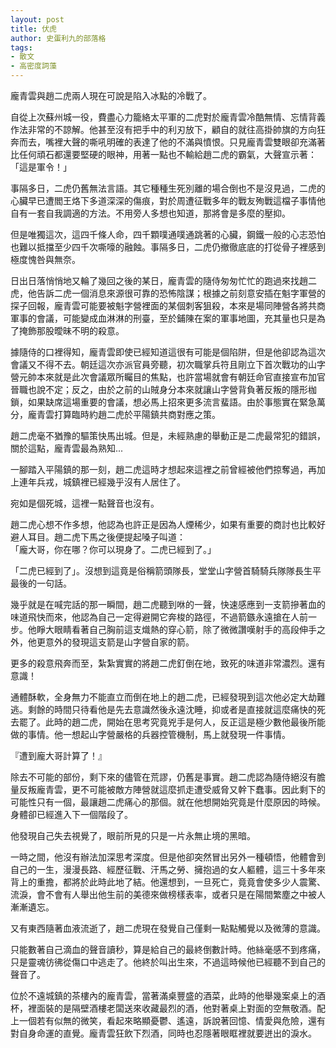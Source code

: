 ```yaml
---
layout: post
title: 伏虎
author: 史蛋利九的部落格
tags:
- 散文
- 高密度詞藻
---
```

龐青雲與趙二虎兩人現在可說是陷入冰點的冷戰了。  

自從上次蘇州城一役，費盡心力籠絡太平軍的二虎對於龐青雲冷酷無情、忘情背義作法非常的不諒解。他甚至沒有把手中的利刃放下，顧自的就往高掛帥旗的方向狂奔而去，嘴裡大聲的嘶吼明確的表達了他的不滿與憤恨。只見龐青雲雙眼卻充滿著比任何頑石都還要堅硬的眼神，用著一點也不輸給趙二虎的霸氣，大聲宣示著：「這是軍令！」  

事隔多日，二虎仍舊無法言語。其它種種生死別離的場合倒也不是沒見過，二虎的心臟早已遭閻王烙下多道深深的傷痕，對於周遭征戰多年的戰友殉戰這檔子事情他自有一套自我調適的方法。不用旁人多想也知道，那將會是多麼的壓抑。  

但是唯獨這次，這四千條人命，四千顆噗通噗通跳著的心臟，鋼鐵一般的心志恐怕也難以抵擋至少四千次嘶嚎的融蝕。事隔多日，二虎仍撤徹底底的打從骨子裡感到極度愧咎與無奈。  

日出日落悄悄地又輪了幾回之後的某日，龐青雲的隨侍匆匆忙忙的跑過來找趙二虎，他告訴二虎一個消息來源很可靠的恐怖陰謀；根據之前刻意安插在魁字軍營的探子回報，龐青雲可能要被魁字營裡面的某個刺客狙殺，本來是場同陣營各將共商軍事的會議，可能變成血淋淋的刑臺，至於鋪陳在案的軍事地圖，充其量也只是為了掩飾那股曖昧不明的殺意。  

據隨侍的口裡得知，龐青雲即使已經知道這很有可能是個陷阱，但是他卻認為這次會議又不得不去。朝廷這次亦派官員旁聽，初次職掌兵符且剛立下首次戰功的山字營元帥本來就是此次會議眾所矚目的焦點，也許當場就會有朝廷命官直接宣布加官晉職也說不定；反之，由於之前的山賊身分本來就讓山字營背負著反叛的隱形枷鎖，如果缺席這場重要的會議，想必馬上招來更多流言蜚語。由於事態實在緊急萬分，龐青雲打算臨時約趙二虎於平陽鎮共商對應之策。  

趙二虎毫不猶豫的驅策快馬出城。但是，未經熟慮的舉動正是二虎最常犯的錯誤，關於這點，龐青雲最為熟知...  

一腳踏入平陽鎮的那一刻，趙二虎這時才想起來這裡之前曾經被他們掠奪過，再加上連年兵戎，城鎮裡已經幾乎沒有人居住了。  

宛如是個死城，這裡一點聲音也沒有。  

趙二虎心想不作多想，他認為也許正是因為人煙稀少，如果有重要的商討也比較好避人耳目。趙二虎下馬之後便提起嗓子叫道：  
「龐大哥，你在哪？你可以現身了。二虎已經到了。」  

「二虎已經到了」。沒想到這竟是俗稱箭頭隊長，堂堂山字營首騎騎兵隊隊長生平最後的一句話。

幾乎就是在喊完話的那一瞬間，趙二虎聽到咻的一聲，快速感應到一支箭摻著血的味道飛快而來，他認為自己一定得避開它奔梭的路徑，不過箭鏃永遠搶在人前一步。他睜大眼睛看著自己胸前這支熾熱的穿心箭，除了微微讚嘆射手的高段伸手之外，他更意外的發現這支箭是山字營自家的箭。  

更多的殺意飛奔而至，紮紮實實的將趙二虎釘倒在地，致死的味道非常濃烈。還有意識！  

通體酥軟，全身無力不能直立而倒在地上的趙二虎，已經發現到這次他必定大劫難逃。剩餘的時間只待看他是先去意識然後永遠沈睡，抑或者是直接就這麼痛快的死去罷了。此時的趙二虎，開始在思考究竟兇手是何人，反正這是極少數他最後所能做的事情。他一想起山字營嚴格的兵器控管機制，馬上就發現一件事情。  

『遭到龐大哥計算了！』  

除去不可能的部份，剩下來的儘管在荒謬，仍舊是事實。趙二虎認為隨侍絕沒有膽量反叛龐青雲，更不可能被敵方陣營就這麼抓走遭受威脅又幹下蠢事。因此剩下的可能性只有一個，最讓趙二虎痛心的那個。就在他想開始究竟是什麼原因的時候。身體卻已經進入下一個階段了。  

他發現自己失去視覺了，眼前所見的只是一片永無止境的黑暗。  

一時之間，他沒有辦法加深思考深度。但是他卻突然冒出另外一種頓悟，他體會到自己的一生，漫漫長路、經歷征戰、汗馬之勞、擁抱過的女人軀體，這三十多年來背上的重擔，都將於此時此地了結。他還想到，一旦死亡，竟竟會使多少人震驚、流淚，會不會有人舉出他生前的美德來做榜樣表率，或者只是在陽間繁塵之中被人漸漸遺忘。  

又有東西隨著血液流逝了，趙二虎現在發覺自己僅剩一點點觸覺以及微薄的意識。  

只能數著自己滴血的聲音讀秒，算是給自己的最終倒數計時。他絲毫感不到疼痛，只是靈魂彷彿從傷口中逃走了。他終於叫出生來，不過這時候他已經聽不到自己的聲音了。  

位於不遠城鎮的茶樓內的龐青雲，當著滿桌豐盛的酒菜，此時的他舉幾案桌上的酒杯，裡面裝的是隔壁酒樓老闆送來收藏最烈的酒，他對著桌上對面的空無敬酒。配上一個若有似無的微笑，看起來略顯憂鬱、遙遠，訴說著回憶、情愛與危險，還有對自身命運的直覺。龐青雲狂飲下烈酒，同時也忍隱著眼眶裡就要迸出的淚水。  

